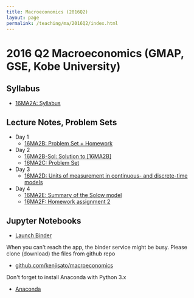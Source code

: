 ```yaml
---
title: Macroeconomics (2016Q2)
layout: page
permalink: /teaching/ma/2016Q2/index.html
---
```

# 2016 Q2 Macroeconomics (GMAP, GSE, Kobe University)

## Syllabus
- [16MA2A: Syllabus](/teaching/16MA/16MA2A.pdf)

## Lecture Notes, Problem Sets
- Day 1
    - [16MA2B: Problem Set + Homework](/teaching/16MA/16MA2B.pdf)
- Day 2
    - [16MA2B-Sol: Solution to [16MA2B]](/teaching/16MA/16MA2B-Sol.pdf)
    - [16MA2C: Problem Set](/teaching/16MA/16MA2C.pdf)
- Day 3
    - [16MA2D: Units of measurement in continuous- and discrete-time models](/teaching/16MA/16MA2D.pdf)
- Day 4
    - [16MA2E: Summary of the Solow model](/teaching/16MA/16MA2E.pdf)
    - [16MA2F: Homework assignment 2](/teaching/16MA/16MA2F.pdf)

## Jupyter Notebooks

- [Launch Binder](http://mybinder.org/repo/kenjisato/macroeconomics)

When you can't reach the app, the binder service might be busy. Please clone (download)
the files from github repo

- [github.com/kenjisato/macroeconomics](https://github.com/kenjisato/macroeconomics)

Don't forget to install Anaconda with Python 3.x

- [Anaconda](https://www.continuum.io/downloads)

